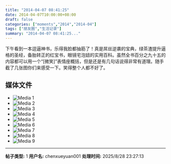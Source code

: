```yaml
---
title: "2014-04-07 08:41:25"
date: 2014-04-07T10:00:00+08:00
draft: false
categories: ["moments","2014","2014-04"]
tags: ["朋友圈","生活记录"]
summary: "2014-04-07 08:41:25..."
---
```


下午看到一本逗逼神书，乐得我脸都抽筋了！真是屌丝逆袭的宝典，绿茶渣提升逼格的圣经，备胎转正的红宝书，眼镜宅泡妞的实用百科。虽然全书百分之九十五的内容都可以用一个“[微笑]”表情座概括，但是还是有几句话说得非常有道理。随手截了几张图你们来感受一下。笑得整个人都不好了。

## 媒体文件

- ![Media 1](/Moments/photos/2014-04-07/201404070841250.jpg)
- ![Media 2](/Moments/photos/2014-04-07/201404070841251.jpg)
- ![Media 3](/Moments/photos/2014-04-07/201404070841252.jpg)
- ![Media 4](/Moments/photos/2014-04-07/201404070841253.jpg)
- ![Media 5](/Moments/photos/2014-04-07/201404070841254.jpg)
- ![Media 6](/Moments/photos/2014-04-07/201404070841255.jpg)
- ![Media 7](/Moments/photos/2014-04-07/201404070841256.jpg)
- ![Media 8](/Moments/photos/2014-04-07/201404070841257.jpg)
- ![Media 9](/Moments/photos/2014-04-07/201404070841258.jpg)

---

**帖子类型:** 1
**用户名:** chenxueyuan001
**处理时间:** 2025/8/28 23:27:13
